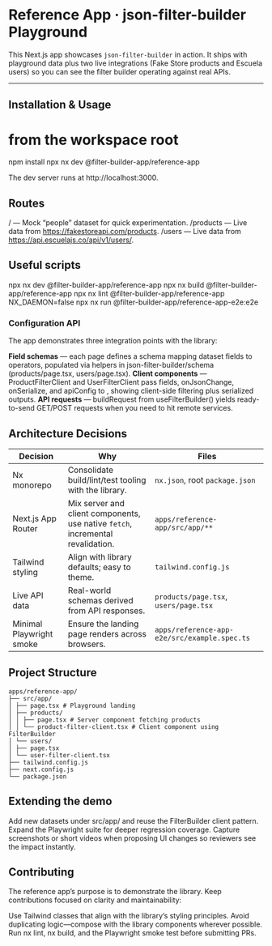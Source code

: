 # Reference App · json-filter-builder Playground

This Next.js app showcases `json-filter-builder` in action. It ships with playground data plus two live integrations (Fake Store products and Escuela users) so you can see the filter builder operating against real APIs.

---

## Installation & Usage

# from the workspace root

npm install
npx nx dev @filter-builder-app/reference-app

The dev server runs at http://localhost:3000.

## Routes

/ — Mock “people” dataset for quick experimentation.
/products — Live data from https://fakestoreapi.com/products.
/users — Live data from https://api.escuelajs.co/api/v1/users/.

## Useful scripts

npx nx dev @filter-builder-app/reference-app
npx nx build @filter-builder-app/reference-app
npx nx lint @filter-builder-app/reference-app
NX_DAEMON=false npx nx run @filter-builder-app/reference-app-e2e:e2e

### Configuration API

The app demonstrates three integration points with the library:

**Field schemas** — each page defines a schema mapping dataset fields to operators, populated via helpers in json-filter-builder/schema (products/page.tsx, users/page.tsx).
**Client components** — ProductFilterClient and UserFilterClient pass fields, onJsonChange, onSerialize, and apiConfig to <FilterBuilder />, showing client-side filtering plus serialized outputs.
**API requests** — buildRequest from useFilterBuilder() yields ready-to-send GET/POST requests when you need to hit remote services.

## Architecture Decisions

| Decision                 | Why                                                                             | Files                                        |
| ------------------------ | ------------------------------------------------------------------------------- | -------------------------------------------- |
| Nx monorepo              | Consolidate build/lint/test tooling with the library.                           | `nx.json`, root `package.json`               |
| Next.js App Router       | Mix server and client components, use native `fetch`, incremental revalidation. | `apps/reference-app/src/app/**`              |
| Tailwind styling         | Align with library defaults; easy to theme.                                     | `tailwind.config.js`                         |
| Live API data            | Real-world schemas derived from API responses.                                  | `products/page.tsx`, `users/page.tsx`        |
| Minimal Playwright smoke | Ensure the landing page renders across browsers.                                | `apps/reference-app-e2e/src/example.spec.ts` |

## Project Structure

```
apps/reference-app/
├── src/app/
│ ├── page.tsx # Playground landing
│ ├── products/
│ │ ├── page.tsx # Server component fetching products
│ │ └── product-filter-client.tsx # Client component using FilterBuilder
│ └── users/
│ ├── page.tsx
│ └── user-filter-client.tsx
├── tailwind.config.js
├── next.config.js
└── package.json
```

## Extending the demo

Add new datasets under src/app/<your-dataset> and reuse the FilterBuilder client pattern.
Expand the Playwright suite for deeper regression coverage.
Capture screenshots or short videos when proposing UI changes so reviewers see the impact instantly.

## Contributing

The reference app’s purpose is to demonstrate the library. Keep contributions focused on clarity and maintainability:

Use Tailwind classes that align with the library’s styling principles.
Avoid duplicating logic—compose with the library components wherever possible.
Run nx lint, nx build, and the Playwright smoke test before submitting PRs.

